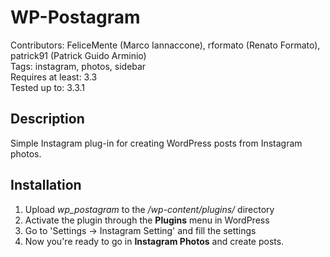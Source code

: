 WP-Postagram
============

Contributors: FeliceMente (Marco Iannaccone), rformato (Renato Formato), patrick91 (Patrick Guido Arminio)  
Tags: instagram, photos, sidebar  
Requires at least: 3.3  
Tested up to: 3.3.1  

Description
-----------

Simple Instagram plug-in for creating WordPress posts from Instagram photos.

Installation
------------

1. Upload *wp_postagram* to the */wp-content/plugins/* directory
2. Activate the plugin through the **Plugins** menu in WordPress
3. Go to 'Settings -> Instagram Setting' and fill the settings
4. Now you're ready to go in **Instagram Photos** and create posts.
